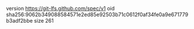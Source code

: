 version https://git-lfs.github.com/spec/v1
oid sha256:9062b349088584571e2ed85e92503b71c0612f0af34fe0a9e671779b3adf2bbe
size 261
